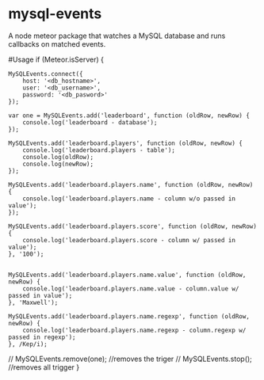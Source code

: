 # mysql-events
A node meteor package that watches a MySQL database and runs callbacks on matched events.

#Usage
if (Meteor.isServer) {

	MySQLEvents.connect({
		host: '<db_hostname>',
		user: '<db_username>',
		password: '<db_pasword>'
	});

	var one = MySQLEvents.add('leaderboard', function (oldRow, newRow) {
		console.log('leaderboard - database');
	});

	MySQLEvents.add('leaderboard.players', function (oldRow, newRow) {
		console.log('leaderboard.players - table');
		console.log(oldRow);
		console.log(newRow);
	});

	MySQLEvents.add('leaderboard.players.name', function (oldRow, newRow) {
		console.log('leaderboard.players.name - column w/o passed in value');
	});

	MySQLEvents.add('leaderboard.players.score', function (oldRow, newRow) {
		console.log('leaderboard.players.score - column w/ passed in value');
	}, '100');


	MySQLEvents.add('leaderboard.players.name.value', function (oldRow, newRow) {
		console.log('leaderboard.players.name.value - column.value w/ passed in value');
	}, 'Maxwell');

	MySQLEvents.add('leaderboard.players.name.regexp', function (oldRow, newRow) {
		console.log('leaderboard.players.name.regexp - column.regexp w/ passed in regexp');
	}, /Kep/i);

//	MySQLEvents.remove(one); //removes the triger
//	MySQLEvents.stop(); //removes all trigger
}